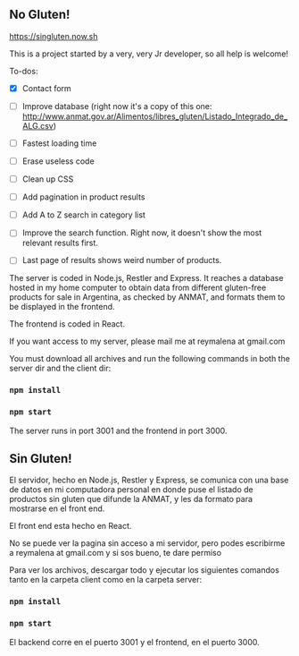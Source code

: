 ## No Gluten!

https://singluten.now.sh

This is a project started by a very, very Jr developer, so all help is welcome!

To-dos:

- [x] Contact form 
- [ ] Improve database (right now it's a copy of this one: http://www.anmat.gov.ar/Alimentos/libres_gluten/Listado_Integrado_de_ALG.csv)
- [ ] Fastest loading time 
- [ ] Erase useless code
- [ ] Clean up CSS
- [ ] Add pagination in product results 
- [ ] Add A to Z search in category list
- [ ] Improve the search function. Right now, it doesn't show the most relevant results first.
- [ ] Last page of results shows weird number of products. 



The server is coded in Node.js, Restler and Express. It reaches a database hosted in my home computer to obtain data from different gluten-free products for sale in Argentina, as checked by ANMAT, and formats them to be displayed in the frontend.

The frontend is coded in React.

If you want access to my server, please mail me at reymalena at gmail.com 

You must download all archives and run the following commands in both the server dir and the client dir:

### `npm install`

### `npm start`

The server runs in port 3001 and the frontend in port 3000.  

## Sin Gluten!

El servidor, hecho en Node.js, Restler y Express, se comunica con una base de datos en mi computadora personal en donde puse el listado de productos sin gluten que difunde la ANMAT, y les da formato para mostrarse en el front end.

El front end esta hecho en React.

No se puede ver la pagina sin acceso a mi servidor, pero podes escribirme a reymalena at gmail.com y si sos bueno, te dare permiso

Para ver los archivos, descargar todo y ejecutar los siguientes comandos tanto en la carpeta client como en la carpeta server:

### `npm install`

### `npm start`

El backend corre en el puerto 3001 y el frontend, en el puerto 3000.  

